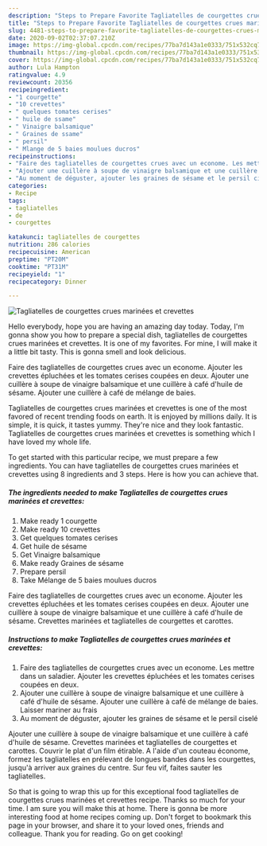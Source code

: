 ```yaml
---
description: "Steps to Prepare Favorite Tagliatelles de courgettes crues marinées et crevettes"
title: "Steps to Prepare Favorite Tagliatelles de courgettes crues marinées et crevettes"
slug: 4481-steps-to-prepare-favorite-tagliatelles-de-courgettes-crues-marinees-et-crevettes
date: 2020-09-02T02:37:07.210Z
image: https://img-global.cpcdn.com/recipes/77ba7d143a1e0333/751x532cq70/tagliatelles-de-courgettes-crues-marinees-et-crevettes-photo-principale-de-la-recette.jpg
thumbnail: https://img-global.cpcdn.com/recipes/77ba7d143a1e0333/751x532cq70/tagliatelles-de-courgettes-crues-marinees-et-crevettes-photo-principale-de-la-recette.jpg
cover: https://img-global.cpcdn.com/recipes/77ba7d143a1e0333/751x532cq70/tagliatelles-de-courgettes-crues-marinees-et-crevettes-photo-principale-de-la-recette.jpg
author: Lula Hampton
ratingvalue: 4.9
reviewcount: 20356
recipeingredient:
- "1 courgette"
- "10 crevettes"
- " quelques tomates cerises"
- " huile de ssame"
- " Vinaigre balsamique"
- " Graines de ssame"
- " persil"
- " Mlange de 5 baies moulues ducros"
recipeinstructions:
- "Faire des tagliatelles de courgettes crues avec un econome. Les mettre dans un saladier. Ajouter les crevettes épluchées et les tomates cerises coupées en deux."
- "Ajouter une cuillère à soupe de vinaigre balsamique et une cuillère à café d&#39;huile de sésame. Ajouter une cuillère à café de mélange de baies. Laisser mariner au frais"
- "Au moment de déguster, ajouter les graines de sésame et le persil ciselé"
categories:
- Recipe
tags:
- tagliatelles
- de
- courgettes

katakunci: tagliatelles de courgettes 
nutrition: 286 calories
recipecuisine: American
preptime: "PT20M"
cooktime: "PT31M"
recipeyield: "1"
recipecategory: Dinner

---
```



![Tagliatelles de courgettes crues marinées et crevettes](https://img-global.cpcdn.com/recipes/77ba7d143a1e0333/751x532cq70/tagliatelles-de-courgettes-crues-marinees-et-crevettes-photo-principale-de-la-recette.jpg)

Hello everybody, hope you are having an amazing day today. Today, I'm gonna show you how to prepare a special dish, tagliatelles de courgettes crues marinées et crevettes. It is one of my favorites. For mine, I will make it a little bit tasty. This is gonna smell and look delicious.

Faire des tagliatelles de courgettes crues avec un econome. Ajouter les crevettes épluchées et les tomates cerises coupées en deux. Ajouter une cuillère à soupe de vinaigre balsamique et une cuillère à café d&#39;huile de sésame. Ajouter une cuillère à café de mélange de baies.

Tagliatelles de courgettes crues marinées et crevettes is one of the most favored of recent trending foods on earth. It is enjoyed by millions daily. It is simple, it is quick, it tastes yummy. They're nice and they look fantastic. Tagliatelles de courgettes crues marinées et crevettes is something which I have loved my whole life.


To get started with this particular recipe, we must prepare a few ingredients. You can have tagliatelles de courgettes crues marinées et crevettes using 8 ingredients and 3 steps. Here is how you can achieve that.

<!--inarticleads1-->

##### The ingredients needed to make Tagliatelles de courgettes crues marinées et crevettes:

1. Make ready 1 courgette
1. Make ready 10 crevettes
1. Get  quelques tomates cerises
1. Get  huile de sésame
1. Get  Vinaigre balsamique
1. Make ready  Graines de sésame
1. Prepare  persil
1. Take  Mélange de 5 baies moulues ducros


Faire des tagliatelles de courgettes crues avec un econome. Ajouter les crevettes épluchées et les tomates cerises coupées en deux. Ajouter une cuillère à soupe de vinaigre balsamique et une cuillère à café d&#39;huile de sésame. Crevettes marinées et tagliatelles de courgettes et carottes. 

<!--inarticleads2-->

##### Instructions to make Tagliatelles de courgettes crues marinées et crevettes:

1. Faire des tagliatelles de courgettes crues avec un econome. Les mettre dans un saladier. Ajouter les crevettes épluchées et les tomates cerises coupées en deux.
1. Ajouter une cuillère à soupe de vinaigre balsamique et une cuillère à café d&#39;huile de sésame. Ajouter une cuillère à café de mélange de baies. Laisser mariner au frais
1. Au moment de déguster, ajouter les graines de sésame et le persil ciselé


Ajouter une cuillère à soupe de vinaigre balsamique et une cuillère à café d&#39;huile de sésame. Crevettes marinées et tagliatelles de courgettes et carottes. Couvrir le plat d&#39;un film étirable. A l&#39;aide d&#39;un couteau économe, formez les tagliatelles en prélevant de longues bandes dans les courgettes, jusqu&#39;à arriver aux graines du centre. Sur feu vif, faites sauter les tagliatelles. 

So that is going to wrap this up for this exceptional food tagliatelles de courgettes crues marinées et crevettes recipe. Thanks so much for your time. I am sure you will make this at home. There is gonna be more interesting food at home recipes coming up. Don't forget to bookmark this page in your browser, and share it to your loved ones, friends and colleague. Thank you for reading. Go on get cooking!
